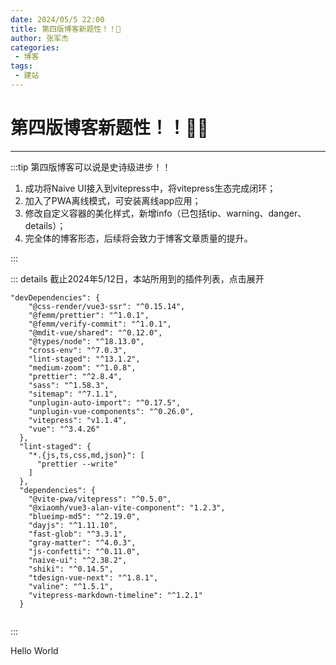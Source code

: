 ```yaml
---
date: 2024/05/5 22:00
title: 第四版博客新题性！！🎉
author: 张军杰
categories:
 - 博客
tags:
 - 建站
---
```

# 第四版博客新题性！！🎉🎉

---

:::tip  第四版博客可以说是史诗级进步！！



1. 成功将Naive UI接入到vitepress中，将vitepress生态完成闭环；
2. 加入了PWA离线模式，可安装离线app应用；
3. 修改自定义容器的美化样式，新增info（已包括tip、warning、danger、details）；
4. 完全体的博客形态，后续将会致力于博客文章质量的提升。

:::

::: details 截止2024年5/12日，本站所用到的插件列表，点击展开
```ts:no-line-numbers
"devDependencies": {
    "@css-render/vue3-ssr": "^0.15.14",
    "@femm/prettier": "^1.0.1",
    "@femm/verify-commit": "^1.0.1",
    "@mdit-vue/shared": "^0.12.0",
    "@types/node": "^18.13.0",
    "cross-env": "^7.0.3",
    "lint-staged": "^13.1.2",
    "medium-zoom": "^1.0.8",
    "prettier": "^2.8.4",
    "sass": "^1.58.3",
    "sitemap": "^7.1.1",
    "unplugin-auto-import": "^0.17.5",
    "unplugin-vue-components": "^0.26.0",
    "vitepress": "v1.1.4",
    "vue": "^3.4.26"
  },
  "lint-staged": {
    "*.{js,ts,css,md,json}": [
      "prettier --write"
    ]
  },
  "dependencies": {
    "@vite-pwa/vitepress": "^0.5.0",
    "@xiaomh/vue3-alan-vite-component": "1.2.3",
    "blueimp-md5": "^2.19.0",
    "dayjs": "^1.11.10",
    "fast-glob": "^3.3.1",
    "gray-matter": "^4.0.3",
    "js-confetti": "^0.11.0",
    "naive-ui": "^2.38.2",
    "shiki": "^0.14.5",
    "tdesign-vue-next": "^1.8.1",
    "valine": "^1.5.1",
    "vitepress-markdown-timeline": "^1.2.1"
  }


```
:::

<script setup>
// import { NButton,NBackTop } from 'naive-ui'
</script>

<NButton>Hello World</NButton>
<!-- <NBackTop :right="100" /> -->

